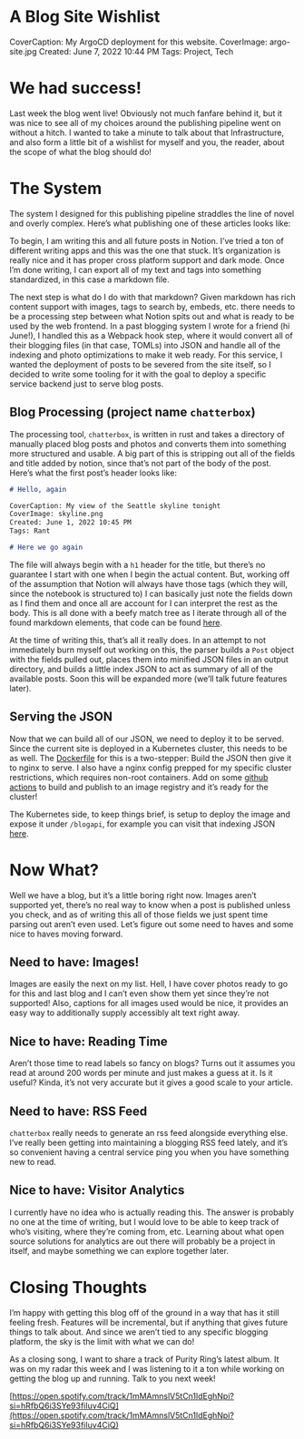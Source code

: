 # A Blog Site Wishlist

CoverCaption: My ArgoCD deployment for this website.
CoverImage: argo-site.jpg
Created: June 7, 2022 10:44 PM
Tags: Project, Tech

# We had success!

Last week the blog went live! Obviously not much fanfare behind it, but it was nice to see all of my choices around the publishing pipeline went on without a hitch. I wanted to take a minute to talk about that Infrastructure, and also form a little bit of a wishlist for myself and you, the reader, about the scope of what the blog should do!

# The System

The system I designed for this publishing pipeline straddles the line of novel and overly complex. Here’s what publishing one of these articles looks like:

To begin, I am writing this and all future posts in Notion. I’ve tried a ton of different writing apps and this was the one that stuck. It’s organization is really nice and it has proper cross platform support and dark mode. Once I’m done writing, I can export all of my text and tags into something standardized, in this case a markdown file.

The next step is what do I do with that markdown? Given markdown has rich content support with images, tags to search by, embeds, etc. there needs to be a processing step between what Notion spits out and what is ready to be used by the web frontend. In a past blogging system I wrote for a friend (hi June!), I handled this as a Webpack hook step, where it would convert all of their blogging files (in that case, TOMLs) into JSON and handle all of the indexing and photo optimizations to make it web ready. For this service, I wanted the deployment of posts to be severed from the site itself, so I decided to write some tooling for it with the goal to deploy a specific service backend just to serve blog posts.

## Blog Processing (project name `chatterbox`)

The processing tool, `chatterbox`, is written in rust and takes a directory of manually placed blog posts and photos and converts them into something more structured and usable. A big part of this is stripping out all of the fields and title added by notion, since that’s not part of the body of the post. Here’s what the first post’s header looks like:

```markdown
# Hello, again

CoverCaption: My view of the Seattle skyline tonight
CoverImage: skyline.png
Created: June 1, 2022 10:45 PM
Tags: Rant

# Here we go again
```

The file will always begin with a `h1` header for the title, but there’s no guarantee I start with one when I begin the actual content. But, working off of the assumption that Notion will always have those tags (which they will, since the notebook is structured to) I can basically just note the fields down as I find them and once all are account for I can interpret the rest as the body. This is all done with a beefy match tree as I iterate through all of the found markdown elements, that code can be found [here](https://github.com/ChristopherJMiller/chatterbox/blob/a3ef1703c18f9ee5ae41e6bdf242ccb2dd1880c2/src/post.rs#L41).

At the time of writing this, that’s all it really does. In an attempt to not immediately burn myself out working on this, the parser builds a `Post` object with the fields pulled out, places them into minified JSON files in an output directory, and builds a little index JSON to act as summary of all of the available posts. Soon this will be expanded more (we’ll talk future features later).

## Serving the JSON

Now that we can build all of our JSON, we need to deploy it to be served. Since the current site is deployed in a Kubernetes cluster, this needs to be as well. The [Dockerfile](https://github.com/ChristopherJMiller/chatterbox/blob/main/Dockerfile) for this is a two-stepper: Build the JSON then give it to nginx to serve. I also have a nginx config prepped for my specific cluster restrictions, which requires non-root containers. Add on some [github actions](https://github.com/ChristopherJMiller/chatterbox/blob/main/.github/workflows/docker-publish.yml) to build and publish to an image registry and it’s ready for the cluster!

The Kubernetes side, to keep things brief, is setup to deploy the image and expose it under `/blogapi`,  for example you can visit that indexing JSON [here](https://chrismiller.xyz/blogapi/index.json).

# Now What?

Well we have a blog, but it’s a little boring right now. Images aren’t supported yet, there’s no real way to know when a post is published unless you check, and as of writing this all of those fields we just spent time parsing out aren’t even used. Let’s figure out some need to haves and some nice to haves moving forward.

## Need to have: Images!

Images are easily the next on my list. Hell, I have cover photos ready to go for this and last blog and I can’t even show them yet since they’re not supported! Also, captions for all images used would be nice, it provides an easy way to additionally supply accessibly alt text right away.

## Nice to have: Reading Time

Aren’t those time to read labels so fancy on blogs? Turns out it assumes you read at around 200 words per minute and just makes a guess at it. Is it useful? Kinda, it’s not very accurate but it gives a good scale to your article.

## Need to have: RSS Feed

`chatterbox` really needs to generate an rss feed alongside everything else. I’ve really been getting into maintaining a blogging RSS feed lately, and it’s so convenient having a central service ping you when you have something new to read.

## Nice to have: Visitor Analytics

I currently have no idea who is actually reading this. The answer is probably no one at the time of writing, but I would love to be able to keep track of who’s visiting, where they’re coming from, etc. Learning about what open source solutions for analytics are out there will probably be a project in itself, and maybe something we can explore together later.

# Closing Thoughts

I’m happy with getting this blog off of the ground in a way that has it still feeling fresh. Features will be incremental, but if anything that gives future things to talk about. And since we aren’t tied to any specific blogging platform, the sky is the limit with what we can do!

As a closing song, I want to share a track of Purity Ring’s latest album. It was on my radar this week and I was listening to it a ton while working on getting the blog up and running. Talk to you next week!

[https://open.spotify.com/track/1mMAmnslV5tCn1ldEghNpi?si=hRfbQ6i3SYe93fiIuv4CiQ](https://open.spotify.com/track/1mMAmnslV5tCn1ldEghNpi?si=hRfbQ6i3SYe93fiIuv4CiQ)